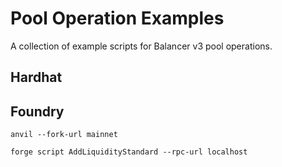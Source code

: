# Pool Operation Examples

A collection of example scripts for Balancer v3 pool operations.

## Hardhat

## Foundry

```
anvil --fork-url mainnet
```

```
forge script AddLiquidityStandard --rpc-url localhost
```
